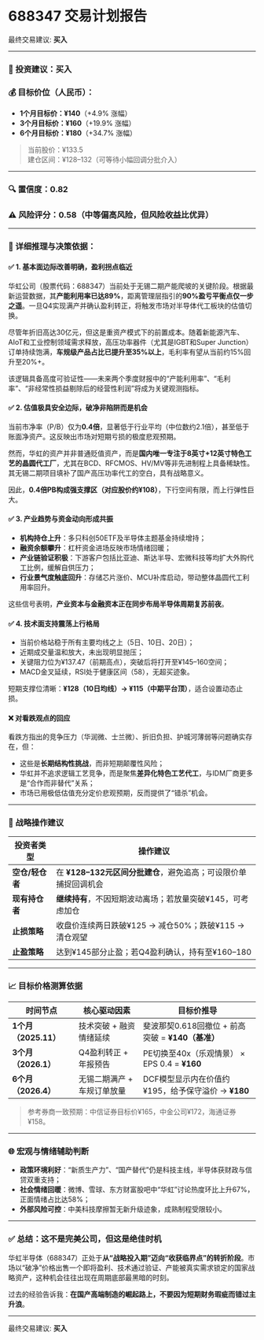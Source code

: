 # 688347 交易计划报告

最终交易建议: **买入**

---

### 📌 投资建议：**买入**  
### 💰 目标价位（人民币）：
- **1个月目标价：¥140**（+4.9% 涨幅）
- **3个月目标价：¥160**（+19.9% 涨幅）
- **6个月目标价：¥180**（+34.7% 涨幅）

> 当前股价：¥133.5  
> 建仓区间：¥128–132（可等待小幅回调分批介入）

---

### 🔍 置信度：**0.82**  
### ⚠️ 风险评分：**0.58**（中等偏高风险，但风险收益比优异）

---

### 🧩 详细推理与决策依据：

#### ✅ 1. **基本面边际改善明确，盈利拐点临近**
华虹公司（股票代码：688347）当前处于无锡二期产能爬坡的关键阶段。根据最新运营数据，其**产能利用率已达89%**，距离管理层指引的**90%盈亏平衡点仅一步之遥**。一旦Q4实现满产并确认盈利转正，将触发市场对半导体代工板块的估值切换。

尽管年折旧高达30亿元，但这是重资产模式下的前置成本。随着新能源汽车、AIoT和工业控制领域需求释放，高压功率器件（尤其是IGBT和Super Junction）订单持续饱满，**车规级产品占比已提升至35%以上**，毛利率有望从当前约15%回升至20%+。

该逻辑具备高度可验证性——未来两个季度财报中的“产能利用率”、“毛利率”、“非经常性损益剔除后的经营性利润”将成为关键观测指标。

#### ✅ 2. **估值极具安全边际，破净非陷阱而是机会**
当前市净率（P/B）仅为**0.4倍**，显著低于行业平均（中位数约2.1倍），甚至低于账面净资产。这反映出市场对短期亏损的极度悲观预期。

然而，华虹的资产并非普通贬值资产，而是**国内唯一专注于8英寸+12英寸特色工艺的晶圆代工厂**，尤其在BCD、RFCMOS、HV/MV等非先进制程上具备稀缺性。其无锡二期项目填补了国产高压功率代工的空白，具有战略意义。

因此，**0.4倍PB构成强支撑区（对应股价约¥108）**，下行空间有限，而上行弹性巨大。

#### ✅ 3. **产业趋势与资金动向形成共振**
- **机构持仓上升**：多只科创50ETF及半导体主题基金持续增持；
- **融资余额攀升**：杠杆资金进场反映市场情绪回暖；
- **产业链验证积极**：下游客户包括比亚迪、斯达半导、宏微科技等均扩大外购代工比例，缓解自供压力；
- **行业景气度触底回升**：存储芯片涨价、MCU补库启动，带动整体晶圆代工利用率回升。

这些信号表明，**产业资本与金融资本正在同步布局半导体周期复苏前夜**。

#### ✅ 4. **技术面支持震荡上行格局**
- 当前价格站稳于所有主要均线之上（5日、10日、20日）；
- 近期成交量温和放大，未出现明显抛压；
- 关键阻力位为¥137.47（前期高点），突破后将打开至¥145–160空间；
- MACD金叉延续，RSI处于健康区间（58），无超买迹象。

短期支撑位清晰：**¥128（10日均线）→ ¥115（中期平台顶）**，适合设置动态止损。

#### ❌ 对看跌观点的回应
看跌方指出的竞争压力（华润微、士兰微）、折旧负担、护城河薄弱等问题确实存在，但：
- 这些是**长期结构性挑战**，而非短期颠覆性风险；
- 华虹并不追求逻辑工艺竞争，而是聚焦**差异化特色工艺代工**，与IDM厂商更多是“合作而非替代”关系；
- 市场已用极低估值充分定价悲观预期，反而提供了“错杀”机会。

---

### 🎯 战略操作建议

| 投资者类型 | 操作建议 |
|----------|---------|
| **空仓/轻仓者** | 在 **¥128–132元区间分批建仓**，避免追高；可设限价单捕捉回调机会 |
| **现有持仓者** | **继续持有**，不因短期波动离场；若放量突破¥145，可考虑加仓 |
| **止损策略** | 收盘价连续两日跌破¥125 → 减仓50%；跌破¥115 → 清仓观望 |
| **止盈策略** | 达到¥145部分止盈；若Q4盈利确认，持有至¥160–180 |

---

### 📈 目标价格测算依据

| 时间节点 | 核心驱动因素 | 目标价推导 |
|--------|-------------|-----------|
| **1个月（2025.11）** | 技术突破 + 融资情绪延续 | 斐波那契0.618回撤位 + 前高突破 = **¥140（基准）** |
| **3个月（2026.1）** | Q4盈利转正 + 年报预告 | PE切换至40x（乐观情景） × EPS 0.4 = **¥160** |
| **6个月（2026.4）** | 无锡二期满产 + 车规订单放量 | DCF模型显示内在价值约¥195，给予保守溢价 → **¥180** |

> 参考券商一致预期：中信证券目标价¥165，中金公司¥172，海通证券¥158。

---

### 🌐 宏观与情绪辅助判断
- **政策环境利好**：“新质生产力”、“国产替代”仍是科技主线，半导体获财政与信贷双重支持；
- **社会情绪回暖**：微博、雪球、东方财富股吧中“华虹”讨论热度环比上升67%，正面情绪占比达58%；
- **外部风险可控**：中美科技摩擦暂无新升级迹象，成熟制程受限较小。

---

### ✅ 总结：这不是完美公司，但这是绝佳时机

华虹半导体（688347）正处于**从“战略投入期”迈向“收获临界点”的转折阶段**。市场以“破净”价格出售一个即将盈利、技术通过验证、产能被真实需求锁定的国家战略资产，这种机会往往出现在周期底部最黑暗的时刻。

过去的经验告诉我：**在国产高端制造的崛起路上，不要因为短期财务瑕疵而错过主升浪**。

---

最终交易建议: **买入**